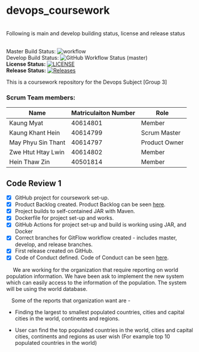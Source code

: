 # devops_coursework

<br>Following is main and develop building status, license and release status

<br>Master Build Status: ![workflow](https://github.com/kaungmyat128/devops_coursework/actions/workflows/main.yml/badge.svg)
<br>Develop Build Status: ![GitHub Workflow Status (master)](https://img.shields.io/github/actions/workflow/status/kaungmyat128/devops_coursework/main.yml?branch=master)
<br><b>License Status: </b> [![LICENSE](https://img.shields.io/github/license/kaungmyat128/devops_coursework.svg?style=flat-square)](https://github.com/kaungmyat128/devops_coursework/blob/master/LICENSE)
<br><b>Release Status:</b> [![Releases](https://img.shields.io/github/release/kaungmyat128/devops_coursework/all.svg?style=flat-square)](https://github.com/kaungmyat128/devops_coursework/releases)


This is a coursework repository for the Devops Subject [Group 3]
<h3>Scrum Team members:</h3>

| Name               | Matriculaiton Number | Role          |
|--------------------|----------------------|---------------|
| Kaung Myat         | 40614801             | Member        |
| Kaung Khant Hein   | 40614799             | Scrum Master  |
| May Phyu Sin Thant | 40614797             | Product Owner |
| Zwe Htut Htay Lwin | 40614802             | Member        |
| Hein Thaw Zin      | 40501814             | Member        |

<h2>Code Review 1</h2>

- [X] GitHub project for coursework set-up.
- [x] Product Backlog created. Product Backlog can be seen [here](https://github.com/users/kaungmyat128/projects/5).
- [x] Project builds to self-contained JAR with Maven.
- [x] Dockerfile for project set-up and works.
- [x] GitHub Actions for project set-up and build is working using JAR, and Docker
- [x] Correct branches for GitFlow workflow created - includes master, develop, and release branches.
- [x] First release created on GitHub.
- [x] Code of Conduct defined. Code of Conduct can be seen [here](https://github.com/kaungmyat128/devops_coursework/blob/master/code_of_conduct.md).

&emsp; We are working for the organization that require reporting on world population information.
We have been ask to implement the new system which can easily access to the information of the population.
The system will be using the world database.

&emsp;Some of the reports that organization want are -

* Finding the largest to smallest populated countries, cities and capital cities in the world, continents and regions.

* User can find the top populated countries in the world, cities and capital cities, continents and  regions as user wish (For example top 10 populated countries in the world) 




